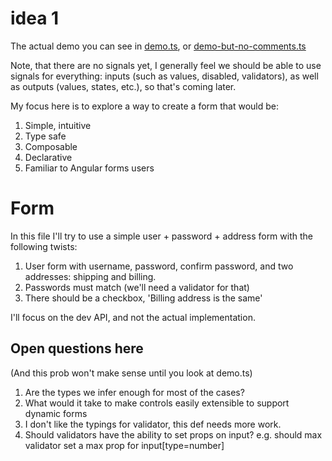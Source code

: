 # idea 1

The actual demo you can see in [demo.ts](./demo.ts),
or [demo-but-no-comments.ts](demo-but-no-comments.ts)

Note, that there are no signals yet, I generally feel we should be able to use
signals for everything: inputs (such as values, disabled, validators), as well
as outputs (values, states, etc.), so that's coming later.

My focus here is to explore a way to create a form that would be:

1. Simple, intuitive
2. Type safe
3. Composable
4. Declarative
5. Familiar to Angular forms users

# Form

In this file I'll try to use a simple user + password + address form with the
following twists:

1. User form with username, password, confirm password, and two addresses:
   shipping and billing.
2. Passwords must match (we'll need a validator for that)
3. There should be a checkbox, 'Billing address is the same'

I'll focus on the dev API, and not the actual implementation.

## Open questions here

(And this prob won't make sense until you look at demo.ts)

1. Are the types we infer enough for most of the cases?
2. What would it take to make controls easily extensible to support dynamic
   forms
3. I don't like the typings for validator, this def needs more work. 
4. Should validators have the ability to set props on input? e.g. should max
   validator set a max prop for input[type=number] 
